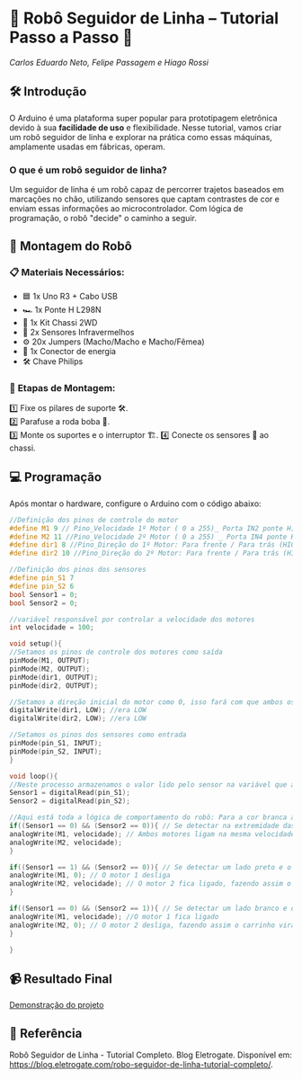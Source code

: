 # 🤖 **Robô Seguidor de Linha – Tutorial Passo a Passo** 🚗  
_Carlos Eduardo Neto, Felipe Passagem e Hiago Rossi_  


## 🛠️ **Introdução**  

O Arduino é uma plataforma super popular para prototipagem eletrônica devido à sua **facilidade de uso** e flexibilidade. Nesse tutorial, vamos criar um robô seguidor de linha e explorar na prática como essas máquinas, amplamente usadas em fábricas, operam.

### O que é um robô seguidor de linha?  
Um seguidor de linha é um robô capaz de percorrer trajetos baseados em marcações no chão, utilizando sensores que captam contrastes de cor e enviam essas informações ao microcontrolador. Com lógica de programação, o robô "decide" o caminho a seguir.


## 🧩 **Montagem do Robô**  

### 📋 **Materiais Necessários:**  
- 🟦 1x Uno R3 + Cabo USB  
- 🏎️ 1x Ponte H L298N  
- 🚗 1x Kit Chassi 2WD  
- 👀 2x Sensores Infravermelhos  
- ⚙️ 20x Jumpers (Macho/Macho e Macho/Fêmea)  
- 🔌 1x Conector de energia
- 🛠️ Chave Philips

### 🔧 **Etapas de Montagem:**  
1️⃣ Fixe os pilares de suporte 🛠️.  
2️⃣ Parafuse a roda boba 🔩.  
3️⃣ Monte os suportes e o interruptor 🏗️.
4️⃣ Conecte os sensores 📡 ao chassi.  


## 💻 **Programação**  

Após montar o hardware, configure o Arduino com o código abaixo:  

```cpp
//Definição dos pinos de controle do motor
#define M1 9 // Pino_Velocidade 1º Motor ( 0 a 255)_ Porta IN2 ponte H;
#define M2 11 //Pino_Velocidade 2º Motor ( 0 a 255) _ Porta IN4 ponte H;
#define dir1 8 //Pino_Direção do 1º Motor: Para frente / Para trás (HIGH ou LOW)_ porta IN1 ponte H;
#define dir2 10 //Pino_Direção do 2º Motor: Para frente / Para trás (HIGH ou LOW)_ porta IN3 ponte H;

//Definição dos pinos dos sensores
#define pin_S1 7
#define pin_S2 6
bool Sensor1 = 0;
bool Sensor2 = 0;

//variável responsável por controlar a velocidade dos motores
int velocidade = 100;

void setup(){
//Setamos os pinos de controle dos motores como saída
pinMode(M1, OUTPUT);
pinMode(M2, OUTPUT);
pinMode(dir1, OUTPUT);
pinMode(dir2, OUTPUT);

//Setamos a direção inicial do motor como 0, isso fará com que ambos os motores girem para frente
digitalWrite(dir1, LOW); //era LOW
digitalWrite(dir2, LOW); //era LOW

//Setamos os pinos dos sensores como entrada
pinMode(pin_S1, INPUT);
pinMode(pin_S2, INPUT);
}

void loop(){
//Neste processo armazenamos o valor lido pelo sensor na variável que armazena tais dados.
Sensor1 = digitalRead(pin_S1);
Sensor2 = digitalRead(pin_S2);

//Aqui está toda a lógica de comportamento do robô: Para a cor branca atribuímos o valor 0 e, para a cor preta, o valor 1.
if((Sensor1 == 0) && (Sensor2 == 0)){ // Se detectar na extremidade das faixas duas cores brancas
analogWrite(M1, velocidade); // Ambos motores ligam na mesma velocidade
analogWrite(M2, velocidade);
}

if((Sensor1 == 1) && (Sensor2 == 0)){ // Se detectar um lado preto e o outro branco
analogWrite(M1, 0); // O motor 1 desliga
analogWrite(M2, velocidade); // O motor 2 fica ligado, fazendo assim o carrinho virar
}

if((Sensor1 == 0) && (Sensor2 == 1)){ // Se detectar um lado branco e o outro preto
analogWrite(M1, velocidade); //O motor 1 fica ligado
analogWrite(M2, 0); // O motor 2 desliga, fazendo assim o carrinho virar no outro sentido
}

}
```


## 📹 **Resultado Final**  
 <a href="https://youtu.be/tIgl5hv3SBc?si=0pmizhn4D5mV7-Ej">Demonstração do projeto</a> 


## 📎 **Referência** 
Robô Seguidor de Linha - Tutorial Completo. Blog Eletrogate. Disponível em: <https://blog.eletrogate.com/robo-seguidor-de-linha-tutorial-completo/>.
